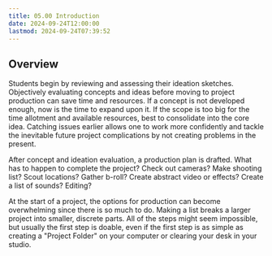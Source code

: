```yaml
---
title: 05.00 Introduction
date: 2024-09-24T12:00:00
lastmod: 2024-09-24T07:39:52
---
```


## Overview

Students begin by reviewing and assessing their ideation sketches. Objectively evaluating concepts and ideas before moving to project production can save time and resources. If a concept is not developed enough, now is the time to expand upon it. If the scope is too big for the time allotment and available resources, best to consolidate into the core idea. Catching issues earlier allows one to work more confidently and tackle the inevitable future project complications by not creating problems in the present.

After concept and ideation evaluation, a production plan is drafted. What has to happen to complete the project? Check out cameras? Make shooting list? Scout locations? Gather b-roll? Create abstract video or effects? Create a list of sounds? Editing?

At the start of a project, the options for production can become overwhelming since there is so much to do. Making a list breaks a larger project into smaller, discrete parts. All of the steps might seem impossible, but usually the first step is doable, even if the first step is as simple as creating a "Project Folder" on your computer or clearing your desk in your studio.
